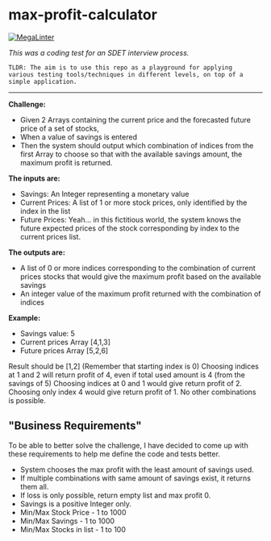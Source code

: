 # max-profit-calculator
[![MegaLinter](https://github.com/dwaned/max-profit-calculator/actions/workflows/mega-linter.yml/badge.svg)](https://github.com/dwaned/max-profit-calculator/actions/workflows/mega-linter.yml)

_This was a coding test for an SDET interview process._

```
TLDR: The aim is to use this repo as a playground for applying
various testing tools/techniques in different levels, on top of a simple application.
```

-----

**Challenge:**
- Given 2 Arrays containing the current price and the forecasted future price of a set of stocks,
- When a value of savings is entered
- Then the system should output which combination of indices from the first Array to choose so that with the available savings amount, the maximum profit is returned.

**The inputs are:**
- Savings: An Integer representing a monetary value
- Current Prices: A list of 1 or more stock prices, only identified by the index in the list
- Future Prices: Yeah... in this fictitious world, the system knows the future expected prices of the stock
    corresponding by index to the current prices list.

**The outputs are:**
- A list of 0 or more indices corresponding to the combination of current prices stocks that would give the
    maximum profit based on the available savings
- An integer value of the maximum profit returned with the combination of indices

**Example:**

- Savings value: 5
- Current prices Array [4,1,3]
- Future prices Array [5,2,6]

Result should be [1,2] (Remember that starting index is 0)
Choosing indices at 1 and 2 will return profit of 4, even if total used amount is 4 (from the savings of 5)
Choosing indices at 0 and 1 would give return profit of 2.
Choosing only index 4 would give return profit of 1.
No other combinations is possible.


## **"Business Requirements"**


To be able to better solve the challenge, I have decided to come up with these requirements to help me define the
code and tests better.

- System chooses the max profit with the least amount of savings used.
- If multiple combinations with same amount of savings exist, it returns them all.
- If loss is only possible, return empty list and max profit 0.
- Savings is a positive Integer only.
- Min/Max Stock Price - 1 to 1000
- Min/Max Savings - 1 to 1000
- Min/Max Stocks in list - 1 to 100


